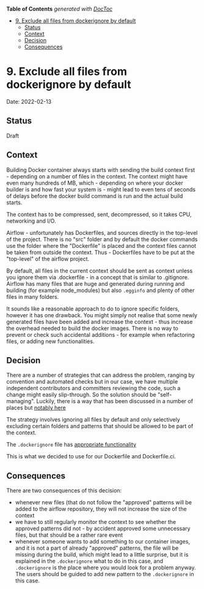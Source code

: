 <!--
 Licensed to the Apache Software Foundation (ASF) under one
 or more contributor license agreements.  See the NOTICE file
 distributed with this work for additional information
 regarding copyright ownership.  The ASF licenses this file
 to you under the Apache License, Version 2.0 (the
 "License"); you may not use this file except in compliance
 with the License.  You may obtain a copy of the License at

   http://www.apache.org/licenses/LICENSE-2.0

 Unless required by applicable law or agreed to in writing,
 software distributed under the License is distributed on an
 "AS IS" BASIS, WITHOUT WARRANTIES OR CONDITIONS OF ANY
 KIND, either express or implied.  See the License for the
 specific language governing permissions and limitations
 under the License.
 -->

<!-- START doctoc generated TOC please keep comment here to allow auto update -->
<!-- DON'T EDIT THIS SECTION, INSTEAD RE-RUN doctoc TO UPDATE -->
**Table of Contents**  *generated with [DocToc](https://github.com/thlorenz/doctoc)*

- [9. Exclude all files from dockerignore by default](#9-exclude-all-files-from-dockerignore-by-default)
  - [Status](#status)
  - [Context](#context)
  - [Decision](#decision)
  - [Consequences](#consequences)

<!-- END doctoc generated TOC please keep comment here to allow auto update -->

# 9. Exclude all files from dockerignore by default

Date: 2022-02-13

## Status

Draft

## Context

Building Docker container always starts with sending the build
context first - depending on a number of files in the context.
The context might have even many hundreds of MB, which -
depending on where your docker builder is and how fast your
system is - might lead to even tens of seconds of delays before
the docker build command is run and the actual build starts.

The context has to be compressed, sent, decompressed, so it
takes CPU, networking and I/O.

Airflow - unfortunately has Dockerfiles, and sources
directly in the top-level of the project. There is no "src"
folder and by default the docker commands use the folder
where the "Dockerfile" is placed and the context files cannot
be taken from outside the context. Thus - Dockerfiles have
to be put at the "top-level" of the airflow project.

By default, all files in the current context should be sent
as context unless you ignore them via .dockerfile - in a
concept that is similar to .gitignore. Airflow has many
files that are huge and generated during running and building
(for example node_modules) but also `.egginfo` and plenty of
other files in many folders.

It sounds like a reasonable approach to do to ignore specific
folders, however it has one  drawback. You might simply not
realise that some newly generated files have been added and
increase the context - thus increase the overhead needed to
build the docker images. There is no way to prevent or check
such accidental additions - for example when refactoring
files, or adding new functionalities.

## Decision

There are a number of strategies that can address the problem,
ranging by convention and automated checks but in our case,
we have multiple independent contributors and committers
reviewing the code, such a change might easily slip-through.
So the solution should be "self-managing". Luckily, there is
a way that has been discussed in a number of places but
[notably here](https://stackoverflow.com/questions/28097064/dockerignore-ignore-everything-except-a-file-and-the-dockerfile)

The strategy involves ignoring all files by default and only
selectively excluding certain folders and patterns that should
be allowed to be part of the context.

The `.dockerignore` file has
[appropriate functionality](https://docs.docker.com/engine/reference/builder/#dockerignore-file)

This is what we decided to use for our Dockerfile and Dockerfile.ci.

## Consequences

There are two consequences of this decision:

* whenever new files (that do not follow the "approved" patterns
  will be added to the airflow repository, they will not increase
  the size of the context
* we have to still regularly monitor the context to see whether
  the approved patterns did not - by accident approved some
  unnecessary files, but that should be a rather rare event
* whenever someone wants to add something to our container images,
  and it is not a part of already "approved" patterns, the file
  will be missing during the build, which might lead to a little
  surprise, but it is explained in the `.dockerignore` what to do
  in this case, and `.dockerignore` is the place where you would
  look for a problem anyway. The users should be guided to add
  new pattern to the `.dockerignore` in this case.
